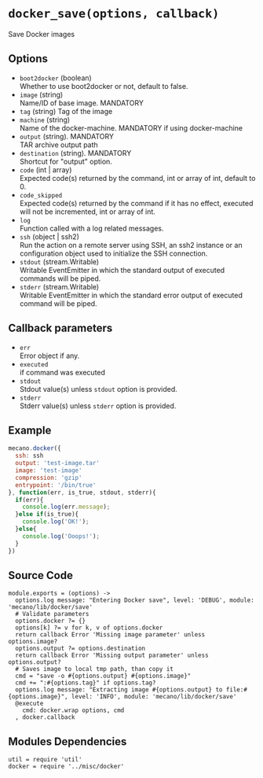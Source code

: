 
# `docker_save(options, callback)`

Save Docker images

## Options

*   `boot2docker` (boolean)   
    Whether to use boot2docker or not, default to false.   
*   `image` (string)   
    Name/ID of base image. MANDATORY 
*   `tag` (string)
    Tag of the image
*   `machine` (string)   
    Name of the docker-machine. MANDATORY if using docker-machine   
*   `output` (string). MANDATORY   
    TAR archive output path   
*   `destination` (string). MANDATORY   
    Shortcut for "output" option.   
*   `code` (int | array)   
    Expected code(s) returned by the command, int or array of int, default to 0.   
*   `code_skipped`   
    Expected code(s) returned by the command if it has no effect, executed will
    not be incremented, int or array of int.   
*   `log`   
    Function called with a log related messages.   
*   `ssh` (object | ssh2)   
    Run the action on a remote server using SSH, an ssh2 instance or an
    configuration object used to initialize the SSH connection.   
*   `stdout` (stream.Writable)   
    Writable EventEmitter in which the standard output of executed commands will
    be piped.   
*   `stderr` (stream.Writable)   
    Writable EventEmitter in which the standard error output of executed command
    will be piped.   

## Callback parameters

*   `err`   
    Error object if any.   
*   `executed`   
    if command was executed   
*   `stdout`   
    Stdout value(s) unless `stdout` option is provided.   
*   `stderr`   
    Stderr value(s) unless `stderr` option is provided.   

## Example

```javascript
mecano.docker({
  ssh: ssh
  output: 'test-image.tar'
  image: 'test-image'
  compression: 'gzip'
  entrypoint: '/bin/true'
}, function(err, is_true, stdout, stderr){
  if(err){
    console.log(err.message);
  }else if(is_true){
    console.log('OK!');
  }else{
    console.log('Ooops!');
  }
})
```

## Source Code

    module.exports = (options) ->
      options.log message: "Entering Docker save", level: 'DEBUG', module: 'mecano/lib/docker/save'
      # Validate parameters
      options.docker ?= {}
      options[k] ?= v for k, v of options.docker
      return callback Error 'Missing image parameter' unless options.image?
      options.output ?= options.destination
      return callback Error 'Missing output parameter' unless options.output?
      # Saves image to local tmp path, than copy it
      cmd = "save -o #{options.output} #{options.image}"
      cmd += ":#{options.tag}" if options.tag?
      options.log message: "Extracting image #{options.output} to file:#{options.image}", level: 'INFO', module: 'mecano/lib/docker/save'
      @execute
        cmd: docker.wrap options, cmd
      , docker.callback

## Modules Dependencies

    util = require 'util'  
    docker = require '../misc/docker'
